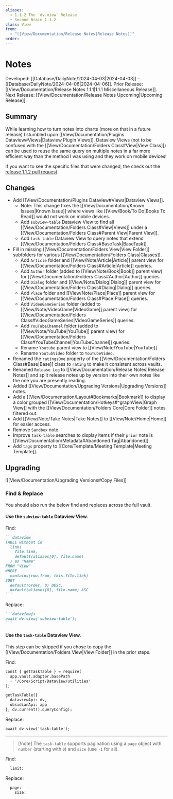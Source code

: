 ```yaml
---
aliases:
  - 1.1.2 The `dv.view` Release
  - Second Brain 1.1.2
class: View
from:
  - "[[View/Documentation/Release Notes|Release Notes]]"
order:
---
```

# Notes

Developed: [[Database/DailyNote/2024-04-03|2024-04-03]] - [[Database/DailyNote/2024-04-06|2024-04-06]].
Prior Release: [[View/Documentation/Release Notes 1.1.1|1.1.1 Miscellaneous Release]].
Next Release: [[View/Documentation/Release Notes Upcoming|Upcoming Release]].

## Summary

While learning how to turn notes into charts (more on that in a future release) I stumbled upon [[View/Documentation/Plugins Dataview#Views|Dataview Plugin Views]]. Dataview Views (not to be confused with the [[View/Documentation/Folders Class#View|View Class]]) can be used to reuse the same query on multiple notes in a far more efficient way than the method I was using and they work on mobile devices!

If you want to see the specific files that were changed, the check out the [release 1.1.2 pull request](https://github.com/brass-raven/second-brain/pull/3).

## Changes

- Add [[View/Documentation/Plugins Dataview#Views|Dataview Views]].
    - Note: This change fixes the [[View/Documentation/Known Issues|Known Issue]] where views like [[View/Book/To Do|Books To Read]] would not work on mobile devices.
    - Add `subview-table` Dataview View to find all [[View/Documentation/Folders Class#View|Views]] under a [[View/Documentation/Folders Class#Parent View|Parent View]].
    - Add `task-table` Dataview View to query notes that extend [[View/Documentation/Folders Class#BaseTask|BaseTask]].
- Fill in missing [[View/Documentation/Folders View|View Folder]] subfolders for various [[View/Documentation/Folders Class|Classes]].
    - Add `Article` folder and [[View/Note/Article|Article]] parent view for [[View/Documentation/Folders Class#Article|Article]] queries.
    - Add `Author` folder (added to [[View/Note/Book|Book]] parent view) for [[View/Documentation/Folders Class#Author|Author]] queries.
    - Add `Dialog` folder and [[View/Note/Dialog|Dialog]] parent view for [[View/Documentation/Folders Class#Dialog|Dialog]] queries.
    - Add `Place` folder and [[View/Note/Place|Place]] parent view for [[View/Documentation/Folders Class#Place|Place]] queries.
    - Add `VideoGameSeries` folder (added to [[View/Note/VideoGame|VideoGame]] parent view) for [[View/Documentation/Folders Class#VideoGameSeries|VideoGameSeries]] queries.
    - Add `YouTubeChannel` folder (added to [[View/Note/YouTube|YouTube]] parent view) for [[View/Documentation/Folders Class#YouTubeChannel|YouTubeChannel]] queries.
    - Rename `Youtube` parent view to [[View/Note/YouTube|YouTube]]
    - Rename `YoutubVideo` folder to `YouTubeVideo`.
- Renamed the `ratingsDme` property of the [[View/Documentation/Folders Class#Base|Base]] class to `rating` to make it consistent across vaults.
- Renamed `Release Log` to [[View/Documentation/Release Notes|Release Notes]] and split release notes up by version into their own notes like the one you are presently reading.
- Added [[View/Documentation/Upgrading Versions|Upgrading Versions]] notes.
- Add a [[View/Documentation/Layout#Bookmarks|Bookmark]] to display a color grouped [[View/Documentation/Hotkeys#^graphView|Graph View]] with the [[View/Documentation/Folders Core|Core Folder]] notes filtered out.
- Add [[View/Note/Take Notes|Take Notes]] to [[View/Note/Home|Home]] for easier access.
- Remove `Sandbox` note.
- Improve `task-table` searches to display items if their `prior` note is [[View/Documentation/Metadata#Abandoned Tag|Abandoned]].
- Add `tags` property to [[Core/Template/Meeting Template|Meeting Template]].

## Upgrading

![[View/Documentation/Upgrading Versions#Copy Files]]

### Find & Replace

You should also run the below find and replaces across the full vault.

#### Use the `subview-table` Dataview View.

Find:
``````md
```dataview
TABLE without id
  link(
    file.link,
    default(aliases[0], file.name)
  ) as "Name"
FROM "View"
WHERE
  contains(row.from, this.file.link)
SORT
  default(order, 0) DESC,
  default(aliases[0], file.name) ASC
```
``````
Replace:
``````md
```dataviewjs
await dv.view('subview-table');
```
``````

#### Use the `task-table` Dataview View.

This step can be skipped if you chose to copy the [[View/Documentation/Folders View|View Folder]] in the prior steps.

Find:
```md
const { getTaskTable } = require(
  app.vault.adapter.basePath
  + '/Core/Script/Dataview/utilities'
);

getTaskTable({
  dataviewApi: dv,
  obsidianApi: app
}, dv.current().queryConfig);
```
Replace:
```md
await dv.view('task-table');
```
---
> [!note] The `task-table` supports pagination using a `page` object with `number` (starting with `0`) and `size` (use `-1` for all).

Find:
```md
  limit:
```
Replace:
```md
  page:
    size:
```
